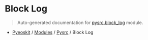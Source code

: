 # Block Log

> Auto-generated documentation for [pysrc.block_log](https://github.com/AMAX-DAO-DEV/pyamaxkit/blob/master/pysrc/block_log.py) module.

- [Pyeoskit](../README.md#pyeoskit-index) / [Modules](../MODULES.md#pyeoskit-modules) / [Pysrc](index.md#pysrc) / Block Log
